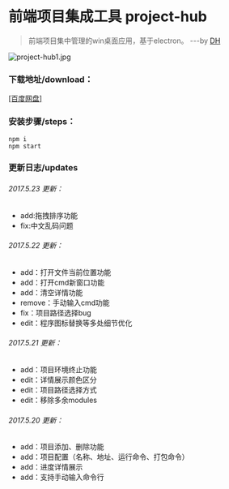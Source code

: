 # 前端项目集成工具 project-hub

> 前端项目集中管理的win桌面应用，基于electron。 ---by [DH](http://denghao.me)

![project-hub1.jpg][1]

### 下载地址/download：
[[百度网盘]](http://pan.baidu.com/s/1pLRVZRH)

### 安装步骤/steps：
    npm i
	npm start

### 更新日志/updates
###### 2017.5.23 更新：
- add:拖拽排序功能
- fix:中文乱码问题

###### 2017.5.22 更新：
- add：打开文件当前位置功能
- add：打开cmd新窗口功能
- add：清空详情功能
- remove：手动输入cmd功能
- fix：项目路径选择bug
- edit：程序图标替换等多处细节优化


###### 2017.5.21 更新：
- add：项目环境终止功能
- edit：详情展示颜色区分
- edit：项目路径选择方式
- edit：移除多余modules

###### 2017.5.20 更新：
- add：项目添加、删除功能
- add：项目配置（名称、地址、运行命令、打包命令）
- add：进度详情展示
- add：支持手动输入命令行

[1]: http://denghao.me/usr/uploads/2017/05/3336752715.jpg